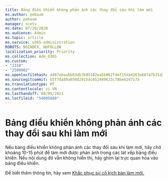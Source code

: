 ```yaml
---
title: Bảng điều khiển không phản ánh các thay đổi sau khi làm mới
ms.author: pebaum
author: pebaum
manager: scotv
ms.date: 07/20/2020
ms.audience: Admin
ms.topic: article
ms.service: o365-administration
ROBOTS: NOINDEX, NOFOLLOW
localization_priority: Priority
ms.collection: Adm_O365
ms.custom:
- "1318"
- "2500002"
ms.openlocfilehash: 4d87ebaabb83db7b95182ea5b062fdef15da4263a68f47b31d262893570c3617
ms.sourcegitcommit: b5f7da89a650d2915dc652449623c78be6247175
ms.translationtype: MT
ms.contentlocale: vi-VN
ms.lasthandoff: 08/05/2021
ms.locfileid: "54005688"
---
```

# <a name="dashboard-doesnt-reflect-changes-after-refresh"></a>Bảng điều khiển không phản ánh các thay đổi sau khi làm mới

Nếu bảng điều khiển không phản ánh các thay đổi sau khi làm mới, hãy chờ khoảng 10-15 phút để làm mới được phản ánh trong các lát xếp bảng điều khiển. Nếu nội dung đó vẫn không hiển thị, hãy ghim lại trực quan hóa vào bảng điều khiển.

Để biết thêm thông tin, hãy xem [Khắc phục sự cố kịch bản làm mới.](https://docs.microsoft.com/power-bi/refresh-troubleshooting-refresh-scenarios)
